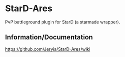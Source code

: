 # StarD-Ares
PvP battleground plugin for StarD (a starmade wrapper). 

## Information/Documentation
https://github.com/Jeryia/StarD-Ares/wiki
